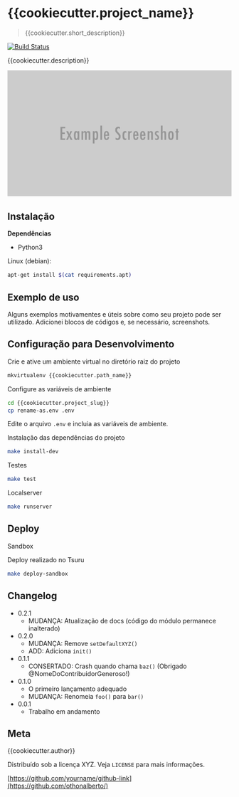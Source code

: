# {{cookiecutter.project_name}}
> {{cookiecutter.short_description}}

[![Build Status][travis-image]][travis-url]

{{cookiecutter.description}}

![](header.png)

## Instalação

**Dependências**

* Python3

Linux (debian):

```sh
apt-get install $(cat requirements.apt)
```

## Exemplo de uso

Alguns exemplos motivamentes e úteis sobre como seu projeto pode ser utilizado. Adicionei blocos de códigos e, se necessário, screenshots.

## Configuração para Desenvolvimento

Crie e ative um ambiente virtual no diretório raiz do projeto
```sh
mkvirtualenv {{cookiecutter.path_name}}
```

Configure as variáveis de ambiente
```sh
cd {{cookiecutter.project_slug}}
cp rename-as.env .env
```
Edite o arquivo `.env` e incluia as variáveis de ambiente.

Instalação das dependências do projeto
```sh
make install-dev
```

Testes
```sh
make test
```

Localserver
```sh
make runserver
```

## Deploy

Sandbox

Deploy realizado no Tsuru
```sh
make deploy-sandbox
```

## Changelog

* 0.2.1
    * MUDANÇA: Atualização de docs (código do módulo permanece inalterado)
* 0.2.0
    * MUDANÇA: Remove `setDefaultXYZ()`
    * ADD: Adiciona `init()`
* 0.1.1
    * CONSERTADO: Crash quando chama `baz()` (Obrigado @NomeDoContribuidorGeneroso!)
* 0.1.0
    * O primeiro lançamento adequado
    * MUDANÇA: Renomeia `foo()` para `bar()`
* 0.0.1
    * Trabalho em andamento

## Meta

{{cookiecutter.author}}

Distribuído sob a licença XYZ. Veja `LICENSE` para mais informações.

[https://github.com/yourname/github-link](https://github.com/othonalberto/)

[travis-image]: https://img.shields.io/travis/dbader/node-datadog-metrics/master.svg?style=flat-square
[travis-url]: https://travis-ci.org/{{cookiecutter.travis_url}}
[brew]: http://brew.sh/
[pyenv]: https://github.com/yyuu/pyenv
